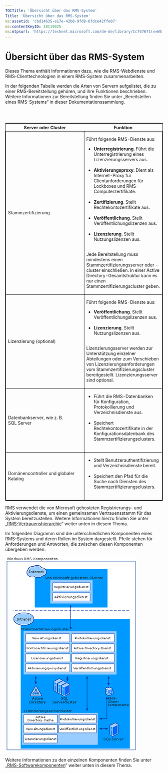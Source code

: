 ```yaml
---
TOCTitle: 'Übersicht über das RMS-System'
Title: 'Übersicht über das RMS-System'
ms:assetid: 'cbd14635-e17e-42b8-9fd8-6fdce42ffe07'
ms:contentKeyID: 18119025
ms:mtpsurl: 'https://technet.microsoft.com/de-de/library/Cc747671(v=WS.10)'
---
```


Übersicht über das RMS-System
=============================

Dieses Thema enthält Informationen dazu, wie die RMS-Webdienste und RMS-Clienttechnologien in einem RMS-System zusammenarbeiten.

In der folgenden Tabelle werden die Arten von Servern aufgelistet, die zu einer RMS-Bereitstellung gehören, und ihre Funktionen beschrieben. Weitere Informationen zur Bereitstellung finden Sie unter „Bereitstellen eines RMS-Systems“ in dieser Dokumentationssammlung.

###  

<p> </p>
<table style="border:1px solid black;">
<colgroup>
<col width="50%" />
<col width="50%" />
</colgroup>
<thead>
<tr class="header">
<th>Server oder Cluster</th>
<th>Funktion</th>
</tr>
</thead>
<tbody>
<tr class="odd">
<td style="border:1px solid black;"><p>Stammzertifizierung</p></td>
<td style="border:1px solid black;"><p>Führt folgende RMS-Dienste aus:</p>
<ul>  
<li><strong>Unterregistrierung</strong>. Führt die Unterregistrierung eines Lizenzierungsservers aus.<br />  
<br />  
</li>  
<li><strong>Aktivierungsproxy</strong>. Dient als Internet-Proxy für Clientanforderungen für Lockboxes und RMS-Computerzertifikate.<br />  
<br />  
</li>  
<li><strong>Zertifizierung</strong>. Stellt Rechtekontozertifikate aus.<br />  
<br />  
</li>  
<li><strong>Veröffentlichung</strong>. Stellt Veröffentlichungslizenzen aus.<br />  
<br />  
</li>  
<li><strong>Lizenzierung</strong>. Stellt Nutzungslizenzen aus.<br />  
<br />  
</li>  
</ul>
<p>Jede Bereitstellung muss mindestens einen Stammzertifizierungsserver oder -cluster einschließen. In einer Active Directory-Gesamtstruktur kann es nur einen Stammzertifizierungscluster geben.</p></td>
</tr>
<tr class="even">
<td style="border:1px solid black;"><p>Lizenzierung (optional)</p></td>
<td style="border:1px solid black;"><p>Führt folgende RMS-Dienste aus:</p>
<ul>  
<li><strong>Veröffentlichung</strong>. Stellt Veröffentlichungslizenzen aus.<br />  
<br />  
</li>  
<li><strong>Lizenzierung</strong>. Stellt Nutzungslizenzen aus.<br />  
<br />  
</li>  
</ul>
<p>Lizenzierungsserver werden zur Unterstützung einzelner Abteilungen oder zum Verschieben von Lizenzierungsanforderungen vom Stammzertifizierungscluster bereitgestellt. Lizenzierungsserver sind optional.</p></td>
</tr>
<tr class="odd">
<td style="border:1px solid black;"><p>Datenbankserver, wie z. B. SQL Server</p></td>
<td style="border:1px solid black;"><ul>
<li>Führt die RMS-Datenbanken für Konfiguration, Protokollierung und Verzeichnisdienste aus.<br />  
<br />  
</li>  
<li>Speichert Rechtekontozertifikate in der Konfigurationsdatenbank des Stammzertifizierungsclusters.<br />  
<br />  
</li>
</ul></td>
</tr>
<tr class="even">
<td style="border:1px solid black;"><p>Domänencontroller und globaler Katalog</p></td>
<td style="border:1px solid black;"><ul>
<li>Stellt Benutzerauthentifizierung und Verzeichnisdienste bereit.<br />  
<br />  
</li>  
<li>Speichert den Pfad für die Suche nach Diensten des Stammzertifizierungsclusters.<br />  
<br />  
</li>
</ul></td>
</tr>
</tbody>
</table>
<p> </p>

RMS verwendet die von Microsoft gehosteten Registrierungs- und Aktivierungsdienste, um einen gemeinsamen Vertrauensstamm für das System bereitzustellen. Weitere Informationen hierzu finden Sie unter „[RMS-Vertrauenshierarchie](https://technet.microsoft.com/2d44182f-a653-4383-aba1-dade53f7cf9a)“ weiter unten in diesem Thema.

Im folgenden Diagramm sind die unterschiedlichen Komponenten eines RMS-Systems und deren Rollen im System dargestellt. Pfeile stehen für Anforderungen und Antworten, die zwischen diesen Komponenten übergeben werden.

![](images/Cc747671.29138741-d45c-459b-8ead-b9bc3f708dd5(WS.10).gif)

Weitere Informationen zu den einzelnen Komponenten finden Sie unter „[RMS-Softwarekomponenten](https://technet.microsoft.com/e38a840e-f390-48fd-8354-50108a64f5ca)“ weiter unten in diesem Thema.

